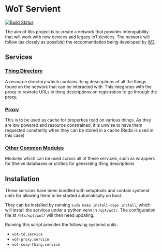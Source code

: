 # WoT Servient
[![Build Status](https://travis-ci.com/danmharris/WoT-Servient.svg?token=4oghhh56MPM4pzayFJhw&branch=master)](https://travis-ci.com/danmharris/WoT-Servient)

The aim of this project is to create a network that provides interopability that will work with new devices and legacy IoT devices. The network will follow (as closely as possible) the reccomendation being developed by [W3](https://www.w3.org/WoT/WG/).

## Services
### [Thing Directory](thing_directory/)
A resource directory which contains thing descriptions of all the things found on the network that can be interacted with. This integrates with the proxy to rewrote URLs in thing descriptions on registration to go through the proxy.

### [Proxy](proxy/)
This is to be used as cache for properties read on various things. As they are low powered and resource constrained, it is unwise to have them requested constantly when they can be stored in a cache (Redis is used in this case)

### [Other Common Modules](src/common/)
Modules which can be used across all of these services, such as wrappers for Shelve databases or utilities for generating thing descriptions

## Installation
These services have been bundled with setuptools and contain systemd units for allowing them to be started automatically on boot.

They can be installed by running `sudo make install-deps install`, which will install the services under a python venv in `/opt/wot/`. The configuration file at `/etc/opt/wot/` will then need updating.

Running this script provides the following systemd units:
* `wot-td.service`
* `wot-proxy.service`
* `wot-coap-thing.service`
